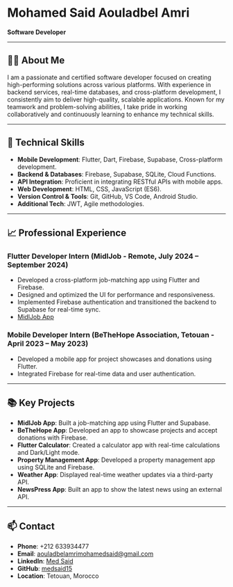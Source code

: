 # Mohamed Said Aouladbel Amri

**Software Developer**

---

## 👨‍💻 About Me

I am a passionate and certified software developer focused on creating high-performing solutions across various platforms. With experience in backend services, real-time databases, and cross-platform development, I consistently aim to deliver high-quality, scalable applications. Known for my teamwork and problem-solving abilities, I take pride in working collaboratively and continuously learning to enhance my technical skills.

---

## 🔧 Technical Skills

- **Mobile Development**: Flutter, Dart, Firebase, Supabase, Cross-platform development.
- **Backend & Databases**: Firebase, Supabase, SQLite, Cloud Functions.
- **API Integration**: Proficient in integrating RESTful APIs with mobile apps.
- **Web Development**: HTML, CSS, JavaScript (ES6).
- **Version Control & Tools**: Git, GitHub, VS Code, Android Studio.
- **Additional Tech**: JWT, Agile methodologies.

---

## 📈 Professional Experience

### Flutter Developer Intern (MidlJob - Remote, July 2024 – September 2024)
- Developed a cross-platform job-matching app using Flutter and Firebase.
- Designed and optimized the UI for performance and responsiveness.
- Implemented Firebase authentication and transitioned the backend to Supabase for real-time sync.
- [MidlJob App](https://www.midljob.com)

### Mobile Developer Intern (BeTheHope Association, Tetouan - April 2023 – May 2023)
- Developed a mobile app for project showcases and donations using Flutter.
- Integrated Firebase for real-time data and user authentication.

---

## 📚 Key Projects

- **MidlJob App**: Built a job-matching app using Flutter and Supabase.
- **BeTheHope App**: Developed an app to showcase projects and accept donations with Firebase.
- **Flutter Calculator**: Created a calculator app with real-time calculations and Dark/Light mode.
- **Property Management App**: Developed a property management app using SQLite and Firebase.
- **Weather App**: Displayed real-time weather updates via a third-party API.
- **NewsPress App**: Built an app to show the latest news using an external API.

---

## 📫 Contact

- **Phone**: +212 633934477
- **Email**: aouladbelamrimohamedsaid@gmail.com
- **LinkedIn**: [Med Said](https://www.linkedin.com/in/med-said-6534b9206/)
- **GitHub**: [medsaid15](https://github.com/medsaid15)
- **Location**: Tetouan, Morocco

<!--
# Mohamed Said Aouladbel Amri

**Flutter Developer**

---

## 👨‍💻 About Me

I am a certified mobile application developer with a strong focus on Flutter and Dart technologies. I am motivated to put my skills to use by creating robust and performant mobile applications, while continually enhancing my expertise in multiplatform development. Known for my collaborative spirit and problem-solving abilities, I am dedicated to contributing to development projects and actively engaging with the community.

---

## 🔧 Technical Skills

- **Flutter, Dart**: Proficient in developing mobile applications with Flutter and Dart.
- **API Integration**: Experienced in integrating APIs with mobile applications.
- **Firebase**: Knowledgeable in using Firebase for backend services and Firestore DB.
- **SQLite**: Local Database.
- **HTML, CSS**: Strong foundation in web technologies.
- **Git & GitHub**: Efficient in version control using Git and managing repositories on GitHub.
- **Agile**: Familiar with Agile methodologies for project management.
- **Excel, Word**: Skilled in using Microsoft Office tools for documentation and data management.
- **Facebook Ads**: Understanding of running and managing Facebook ad campaigns.


---

## 📫 Contact

- **Phone**: +212 633934477
- **Email**: aouladbelamrimohamedsaid@gmail.com
- **LinkedIn**: [Med said](https://www.linkedin.com/in/med-said-6534b9206/)
- **Location**: Tetouan, Morocco
-->



<!--
**Medsaid15/medsaid15** is a ✨ _special_ ✨ repository because its `README.md` (this file) appears on your GitHub profile.

Here are some ideas to get you started:

- 🔭 I’m currently working on ...
- 🌱 I’m currently learning ...
- 👯 I’m looking to collaborate on ...
- 🤔 I’m looking for help with ...
- 💬 Ask me about ...
- 📫 How to reach me: ...
- 😄 Pronouns: ...
- ⚡ Fun fact: ...
-->
